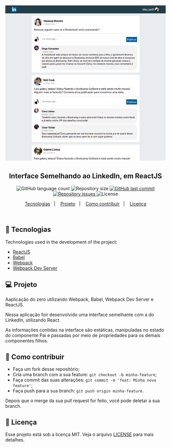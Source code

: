 <h1 align="center">
<img alt="" title="" src=".github/github-linkedin.png" width="" />
</h1>

<h2 align="center">Interface Semelhando ao LinkedIn, em ReactJS</h2>

<p align="center">
  <img alt="GitHub language count" src="https://img.shields.io/github/languages/count/rlocatelli9/linkedin-postlist">

  <img alt="Repository size" src="https://img.shields.io/github/repo-size/rlocatelli9/linkedin-postlist">

  <a href="https://github.com/rlocatelli9/linkedin-postlist/commits/master">
    <img alt="GitHub last commit" src="https://img.shields.io/github/last-commit/rlocatelli9/linkedin-postlist">
  </a>

  <a href="https://github.com/rlocatelli9/linkedin-postlist/issues">
    <img alt="Repository issues" src="https://img.shields.io/github/issues/rlocatelli9/linkedin-postlist">

  </a>

  <img alt="License" src="https://img.shields.io/badge/license-MIT-brightgreen">
</p>

<p align="center">
  <a href="#bookmark_tabs-tecnologias">Tecnologias</a>&nbsp;&nbsp;&nbsp;|&nbsp;&nbsp;&nbsp;
  <a href="#-projeto">Projeto</a>&nbsp;&nbsp;&nbsp;|&nbsp;&nbsp;&nbsp;
  <a href="#-como-contribuir">Como contribuir</a>&nbsp;&nbsp;&nbsp;|&nbsp;&nbsp;&nbsp;
  <a href="#memo-licença">Licença</a>
</p>

<br>

## :bookmark_tabs: Tecnologias

Technologies used in the development of the project:

- [ReactJS](https://reactjs.org/)
- [Babel](https://babeljs.io/)
- [Webpack](https://webpack.js.org/)
- [Webpack Dev Server](https://webpack.js.org/configuration/dev-server/)

## 💻 Projeto

Aaplicação do zero utilizando Webpack, Babel, Webpack Dev Server e ReactJS.

Nessa aplicação foir desenvolvido uma interface semelhante com a do LinkedIn, utilizando React.

As informações contidas na interface são estáticas, manipuladas no estado do componente Pai e passadas por meio de propriedades para os demais componentes filhos.

## 🤔 Como contribuir

- Faça um fork desse repositório;
- Cria uma branch com a sua feature: `git checkout -b minha-feature`;
- Faça commit das suas alterações: `git commit -m 'feat: Minha nova feature'`;
- Faça push para a sua branch: `git push origin minha-feature`.

Depois que o merge da sua pull request for feito, você pode deletar a sua branch.

## :memo: Licença

Esse projeto está sob a licença MIT. Veja o arquivo [LICENSE](LICENSE.md) para mais detalhes.
